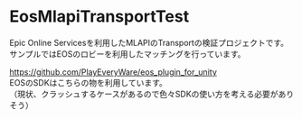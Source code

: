 # EosMlapiTransportTest

Epic Online Servicesを利用したMLAPIのTransportの検証プロジェクトです。  
サンプルではEOSのロビーを利用したマッチングを行っています。  

https://github.com/PlayEveryWare/eos_plugin_for_unity  
EOSのSDKはこちらの物を利用しています。  
（現状、クラッシュするケースがあるので色々SDKの使い方を考える必要がありそう）

